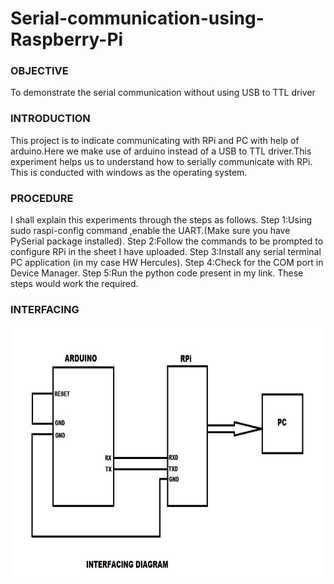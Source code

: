 # Serial-communication-using-Raspberry-Pi

### OBJECTIVE

To demonstrate the serial communication without using USB to TTL driver

### INTRODUCTION

This project is to indicate communicating with RPi and PC with help of arduino.Here we make use of arduino
instead of a USB to TTL driver.This experiment helps us to understand how to serially communicate with RPi.
This is conducted with windows as the operating system.

### PROCEDURE
I shall explain this experiments through the steps as follows.
Step 1:Using sudo raspi-config command ,enable the UART.(Make sure you have PySerial package installed).
Step 2:Follow the commands to be prompted to configure RPi in the sheet I have uploaded.
Step 3:Install any serial terminal PC application (in my case HW Hercules).
Step 4:Check for the COM port in Device Manager.
Step 5:Run the python code present in my link.
These steps would work the required.

### INTERFACING

<img src="images/Interfacing diagram.JPG" width="800" height="400">
